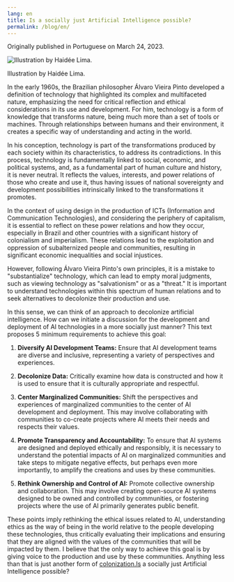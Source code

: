 ```yaml
---
lang: en
title: Is a socially just Artificial Intelligence possible?
permalink: /blog/en/
---
```


Originally published in Portuguese on March 24, 2023.

![Illustration by Haidée Lima.](ReadItLater%20Inbox/assets/Is%20a%20socially%20just%20Artificial%20Intelligence%20possible/Illustration%20by%20Haidée%20Lima..png)

Illustration by Haidée Lima.

In the early 1960s, the Brazilian philosopher Álvaro Vieira Pinto developed a definition of technology that highlighted its complex and multifaceted nature, emphasizing the need for critical reflection and ethical considerations in its use and development. For him, technology is a form of knowledge that transforms nature, being much more than a set of tools or machines. Through relationships between humans and their environment, it creates a specific way of understanding and acting in the world.

In his conception, technology is part of the transformations produced by each society within its characteristics, to address its contradictions. In this process, technology is fundamentally linked to social, economic, and political systems, and, as a fundamental part of human culture and history, it is never neutral. It reflects the values, interests, and power relations of those who create and use it, thus having issues of national sovereignty and development possibilities intrinsically linked to the transformations it promotes.

In the context of using design in the production of ICTs (Information and Communication Technologies), and considering the periphery of capitalism, it is essential to reflect on these power relations and how they occur, especially in Brazil and other countries with a significant history of colonialism and imperialism. These relations lead to the exploitation and oppression of subalternized people and communities, resulting in significant economic inequalities and social injustices.

However, following Álvaro Vieira Pinto's own principles, it is a mistake to "substantialize" technology, which can lead to empty moral judgments, such as viewing technology as "salvationism" or as a "threat." It is important to understand technologies within this spectrum of human relations and to seek alternatives to decolonize their production and use.

In this sense, we can think of an approach to decolonize artificial intelligence. How can we initiate a discussion for the development and deployment of AI technologies in a more socially just manner? This text proposes 5 minimum requirements to achieve this goal:

1.  **Diversify AI Development Teams:** Ensure that AI development teams are diverse and inclusive, representing a variety of perspectives and experiences.
    
2.  **Decolonize Data:** Critically examine how data is constructed and how it is used to ensure that it is culturally appropriate and respectful.
    
3.  **Center Marginalized Communities:** Shift the perspectives and experiences of marginalized communities to the center of AI development and deployment. This may involve collaborating with communities to co-create projects where AI meets their needs and respects their values.
    
4.  **Promote Transparency and Accountability:** To ensure that AI systems are designed and deployed ethically and responsibly, it is necessary to understand the potential impacts of AI on marginalized communities and take steps to mitigate negative effects, but perhaps even more importantly, to amplify the creations and uses by these communities.
    
5.  **Rethink Ownership and Control of AI:** Promote collective ownership and collaboration. This may involve creating open-source AI systems designed to be owned and controlled by communities, or fostering projects where the use of AI primarily generates public benefit.
    

These points imply rethinking the ethical issues related to AI, understanding ethics as the way of being in the world relative to the people developing these technologies, thus critically evaluating their implications and ensuring that they are aligned with the values of the communities that will be impacted by them. I believe that the only way to achieve this goal is by giving voice to the production and use by these communities. Anything less than that is just another form of [colonization.Is](http://colonization.is/) a socially just Artificial Intelligence possible?
